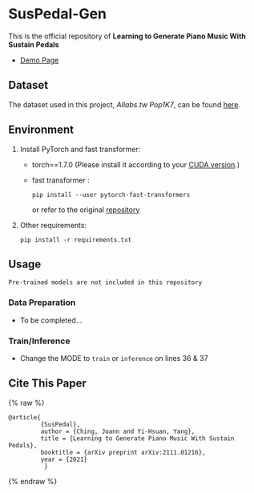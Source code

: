 # SusPedal-Gen

This is the official repository of **Learning to Generate Piano Music With Sustain Pedals**

* [Demo Page](https://joann8512.github.io/SusPedal-Gen/)

## Dataset
The dataset used in this project, *AIlabs.tw Pop1K7*, can be found [here](https://drive.google.com/file/d/1qw_tVUntblIg4lW16vbpjLXVndkVtgDe/view?usp=sharing).

## Environment

1. Install PyTorch and fast transformer:
    - torch==1.7.0 (Please install it according to your [CUDA version](https://pytorch.org/get-started/previous-versions/#linux-and-windows-4).)
    - fast transformer :

        ```
        pip install --user pytorch-fast-transformers 
        ```
        or refer to the original [repository](https://github.com/idiap/fast-transformers)

2. Other requirements:

    ```
    pip install -r requirements.txt
    ```

## Usage
```
Pre-trained models are not included in this repository
```
### Data Preparation
- To be completed...

### Train/Inference
- Change the MODE to `train` or `inference` on lines 36 & 37


## Cite This Paper
{% raw %}
```
@article{
		 {SusPedal},
		 author = {Ching, Joann and Yi-Hsuan, Yang},
		 title = {Learning to Generate Piano Music With Sustain Pedals},
		 booktitle = {arXiv preprint arXiv:2111.01216},
		 year = {2021}
		  }
```
{% endraw %}

